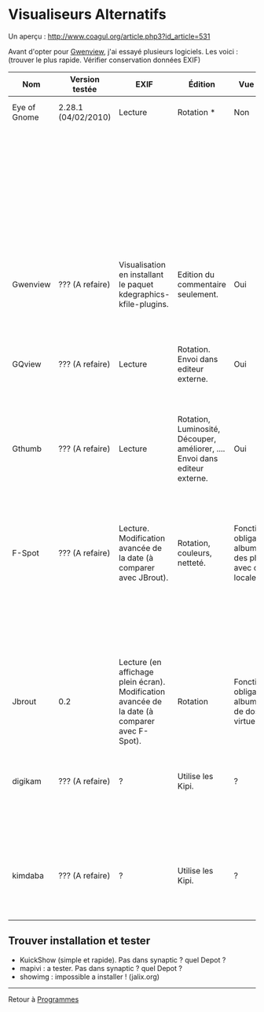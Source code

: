 # Visualiseurs Alternatifs

Un aperçu : <http://www.coagul.org/article.php3?id_article=531>

Avant d'opter pour [Gwenview](Gwenview), j'ai essayé
plusieurs logiciels. Les voici : (trouver le plus rapide. Vérifier
conservation données EXIF)

| Nom            | Version testée           | EXIF              | Édition                            | Vue dossiers | Diaporama           | Catégories                                          | Plus                                                       | Interface   | [apt-url](Apt-url) (Installation) |
|----------------|--------------------------|-------------------|------------------------------------|--------------|---------------------|----------------------------------------------------|------------------------------------------------------------|-------------|------------------------------------|
| Eye of Gnome   | 2.28.1 (04/02/2010)     | Lecture           | Rotation *                         | Non          | Oui *               | Non                                                | Celui par défaut de [Ubuntu](Ubuntu), simple et efficace. | Bonne       | par défaut                        |
|                |                          |                   |                                    |              |                     |                                                    | N'enregistre pas les images modifiées par défaut.         |             |                                    |
|                |                          |                   |                                    |              |                     |                                                    | Diaporama seulement en plein écran.                        |             |                                    |
|                |                          |                   |                                    |              |                     |                                                    | Greffons disponibles (comment les trouver/installer ?).  |             |                                    |
|                |                          |                   |                                    |              |                     |                                                    | Panneau latéral grisé (besoin de greffon(s) ?).          |             |                                    |
| Gwenview       | ??? (A refaire)         | Visualisation en installant le paquet kdegraphics-kfile-plugins. | Edition du commentaire seulement. | Oui          | Fenetre ou plein ecran | Non                                                | Utilise les Kipi                                          | Bonne       | [gwenview](apt://gwenview)         |
|                |                          |                   |                                    |              |                     |                                                    | *A tester : modules Kipi*                                   |             |                                    |
| GQview         | ??? (A refaire)         | Lecture           | Rotation. Envoi dans editeur externe. | Oui          | Oui, fenêtre ou plein écran. Récursif possible. | Mots-clefs (sauvegardés dans $HOME/.gqview/metadata)    | Recherche doublons                                      | Bonne !     |                                    |
|                |                          |                   |                                    |              |                     |                                                    | (Plutôt lent)                                             |             |                                    |
| Gthumb         | ??? (A refaire)         | Lecture           | Rotation, Luminosité, Découper, améliorer, .... Envoi dans editeur externe. | Oui          | Oui, fenêtre ou plein écran. | Oui (dans .comments du répertoire courant)           | Recherche doublons. Création image index. Création album Web | Moins pratique que GQview, mais édition avancée et modification date EXIF. |                                    |
|                |                          |                   |                                    |              |                     |                                                    | (à tester : les différentes fonctions d'édition)       |             |                                    |
| F-Spot         | ??? (A refaire)         | Lecture. Modification avancée de la date (à comparer avec JBrout). | Rotation, couleurs, netteté.       | Fonctionnement obligatoire par album (import des photos avec copie locale ou non) | Oui, seulement en plein écran.                          | Oui (gestion ?)                                   | Explorations (Flickr, PicasaWeb ou "Gallery", "Original Photo Gallery", HTML, dossier) | Semblable à Picasa.                                       |                                    |
|                |                          |                   |                                    |              |                     |                                                    | (mode gestionnaire - A tester : fonctions export album) Aide dispo ici : [http://f-spot.org/User_Guide](http://f-spot.org/User_Guide) |                                    |
| Jbrout         | 0.2                      | Lecture (en affichage plein écran). Modification avancée de la date (à comparer avec F-Spot). | Rotation                            | Fonctionnement obligatoire par albums (ajout de dossiers virtuels) | Oui, seulement en plein écran avec infos EXIF. | Oui (gestion ?)                                   | Export PicasaWeb, HTML, dossier                             | Sobre       |                                    |
|                |                          |                   |                                    |              |                     |                                                    | Attention, pas encore stable (version 0.2)                |             |                                    |
| digikam        | ??? (A refaire)         | ?                 | Utilise les Kipi.                  | ?            | ?                   | ?                                                  | Utilise les Kipi                                          | ?           |                                    |
|                |                          |                   |                                    |              |                     |                                                    | *pas mal. pourquoi il recopie les albums dans un dossier albums ? permet de modifier la date et d'ajouter des commentaires* |             |                                    |
| kimdaba        | ??? (A refaire)         | ?                 | Utilise les Kipi.                  | ?            | ?                   | ?                                                  | Utilise les Kipi                                          | ?           |                                    |
|                |                          |                   |                                    |              |                     |                                                    | *id digikam ? modif date, et ajouts onglets, descr, ...* |             |                                    |


## Trouver installation et tester

- KuickShow (simple et rapide). Pas dans synaptic ? quel Depot ?
- mapivi : a tester. Pas dans synaptic ? quel Depot ?
- showimg : impossible a installer ! (jalix.org)

------------------------------------------------------------------------

Retour à [Programmes](Programmes)
